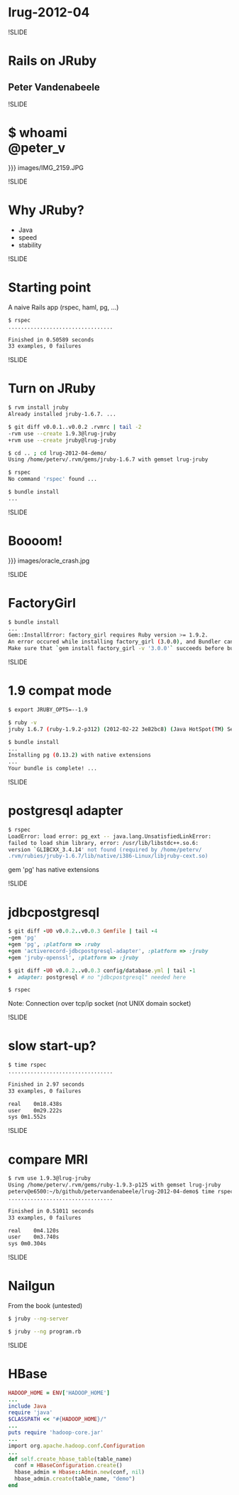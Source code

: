 # lrug-2012-04

!SLIDE

# Rails on JRuby
## Peter Vandenabeele

!SLIDE

# $ whoami</br>@peter_v

}}} images/IMG_2159.JPG

!SLIDE

# Why JRuby?

* Java
* speed
* stability

!SLIDE

# Starting point

A naive Rails app (rspec, haml, pg, ...)

```bash
$ rspec
.................................

Finished in 0.50589 seconds
33 examples, 0 failures
```
!SLIDE

# Turn on JRuby
 
```bash
$ rvm install jruby
Already installed jruby-1.6.7. ...

$ git diff v0.0.1..v0.0.2 .rvmrc | tail -2
-rvm use --create 1.9.3@lrug-jruby
+rvm use --create jruby@lrug-jruby

$ cd .. ; cd lrug-2012-04-demo/
Using /home/peterv/.rvm/gems/jruby-1.6.7 with gemset lrug-jruby

$ rspec
No command 'rspec' found ...

$ bundle install
...
```

!SLIDE

# Boooom!

}}} images/oracle_crash.jpg

!SLIDE

# FactoryGirl

```bash
$ bundle install
...
Gem::InstallError: factory_girl requires Ruby version >= 1.9.2.
An error occured while installing factory_girl (3.0.0), and Bundler cannot continue.
Make sure that `gem install factory_girl -v '3.0.0'` succeeds before bundling.
```

!SLIDE

# 1.9 compat mode

```bash
$ export JRUBY_OPTS=--1.9

$ ruby -v
jruby 1.6.7 (ruby-1.9.2-p312) (2012-02-22 3e82bc8) (Java HotSpot(TM) Server VM 1.6.0_26) ...

$ bundle install
...
Installing pg (0.13.2) with native extensions
...
Your bundle is complete! ...
```

!SLIDE

# postgresql adapter

```bash
$ rspec
LoadError: load error: pg_ext -- java.lang.UnsatisfiedLinkError:
failed to load shim library, error: /usr/lib/libstdc++.so.6:
version `GLIBCXX_3.4.14' not found (required by /home/peterv/
.rvm/rubies/jruby-1.6.7/lib/native/i386-Linux/libjruby-cext.so)
```
gem 'pg' has native extensions

!SLIDE

# jdbcpostgresql

```ruby
$ git diff -U0 v0.0.2..v0.0.3 Gemfile | tail -4
-gem 'pg'
+gem 'pg', :platform => :ruby
+gem 'activerecord-jdbcpostgresql-adapter', :platform => :jruby
+gem 'jruby-openssl', :platform => :jruby

$ git diff -U0 v0.0.2..v0.0.3 config/database.yml | tail -1
+  adapter: postgresql # no "jdbcpostgresql" needed here

$ rspec
```

Note: Connection over tcp/ip socket (not UNIX domain socket)

!SLIDE

# slow start-up?

```bash
$ time rspec
.................................

Finished in 2.97 seconds
33 examples, 0 failures

real	0m18.438s
user	0m29.222s
sys	0m1.552s

```

!SLIDE

# compare MRI

```bash
$ rvm use 1.9.3@lrug-jruby
Using /home/peterv/.rvm/gems/ruby-1.9.3-p125 with gemset lrug-jruby
peterv@e6500:~/b/github/petervandenabeele/lrug-2012-04-demo$ time rspec
.................................

Finished in 0.51011 seconds
33 examples, 0 failures

real	0m4.120s
user	0m3.740s
sys	0m0.304s
```
!SLIDE

# Nailgun

From the book (untested)

```bash
$ jruby --ng-server

$ jruby --ng program.rb
```
!SLIDE

# HBase

```ruby
HADOOP_HOME = ENV['HADOOP_HOME']
...
include Java
require 'java'
$CLASSPATH << "#{HADOOP_HOME}/"
...
puts require 'hadoop-core.jar'
...
import org.apache.hadoop.conf.Configuration
...
def self.create_hbase_table(table_name)
  conf = HBaseConfiguration.create()
  hbase_admin = Hbase::Admin.new(conf, nil)
  hbase_admin.create(table_name, "demo")
end
```
